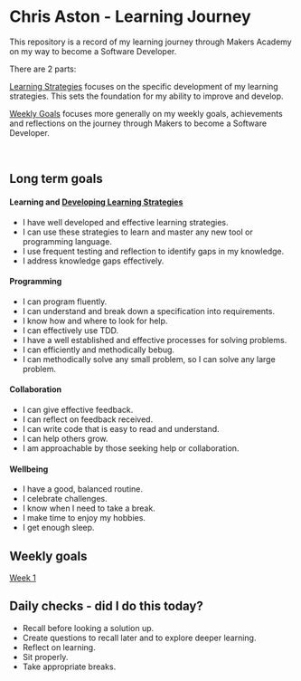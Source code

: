 # Chris Aston - Learning Journey
This repository is a record of my learning journey through Makers Academy on my way to become a Software Developer. 

There are 2 parts:

[Learning Strategies](https://github.com/AUTOMCAS/LearningJourney/tree/main/Learning_Stratagies) focuses on the specific development of my learning strategies. This sets the foundation for my ability to improve and develop.

[Weekly Goals](https://github.com/AUTOMCAS/LearningJourney/tree/main/Weekly_Goals) focuses more generally on my weekly goals, achievements and reflections on the journey through Makers to become a Software Developer.

&nbsp;
## Long term goals

#### Learning  and [Developing Learning Strategies](https://github.com/AUTOMCAS/LearningJourney/tree/main/Learning_Stratagies)

- I have well developed and effective learning strategies.
- I can use these strategies to learn and master any new tool or programming language.
- I use frequent testing and reflection to identify gaps in my knowledge.
- I address knowledge gaps effectively.


#### Programming
- I can program fluently.
- I can understand and break down a specification into requirements.
- I know how and where to look for help.
- I can effectively use TDD.
- I have a well established and effective processes for solving problems.
- I can efficiently and methodically bebug.
- I can methodically solve any small problem, so I can solve any large problem.


#### Collaboration
- I can give effective feedback.
- I can reflect on feedback received.
- I can write code that is easy to read and understand.
- I can help others grow.
- I am approachable by those seeking help or collaboration.


#### Wellbeing
- I have a good, balanced routine.
- I celebrate challenges.
- I know when I need to take a break.
- I make time to enjoy my hobbies.
- I get enough sleep.



## Weekly goals
[Week 1](https://github.com/AUTOMCAS/LearningJourney/blob/main/Weekly_Goals/Week1.md)

## Daily checks - did I do this today?
- Recall before looking a solution up.
- Create questions to recall later and to explore deeper learning.
- Reflect on learning.
- Sit properly.
- Take appropriate breaks.